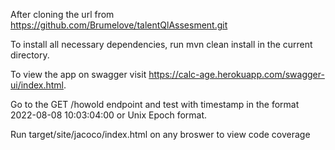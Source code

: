 After cloning the url from https://github.com/Brumelove/talentQlAssesment.git

To install all necessary dependencies, run mvn clean install in the current directory.

To view the app on swagger visit https://calc-age.herokuapp.com/swagger-ui/index.html.

Go to the GET /howold endpoint and test with timestamp in the format 2022-08-08 10:03:04:00 or Unix Epoch format.

Run target/site/jacoco/index.html on any broswer to view code coverage